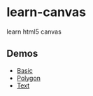 # learn-canvas
learn html5 canvas

## Demos
* [Basic](http://cdn.rawgit.com/wangpin34/learn-canvas/master/basic.html)
* [Polygon](http://cdn.rawgit.com/wangpin34/learn-canvas/master/polygon.html)
* [Text](http://cdn.rawgit.com/wangpin34/learn-canvas/master/text.html)

